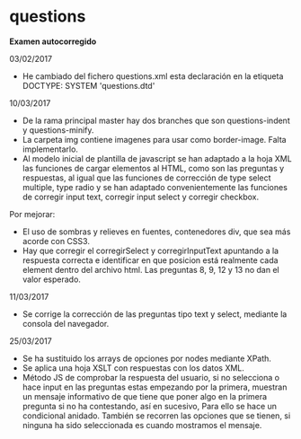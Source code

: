 # questions

**Examen autocorregido**

03/02/2017

- He cambiado del fichero questions.xml esta declaración en la etiqueta DOCTYPE:
 SYSTEM 'questions.dtd'


10/03/2017

- De la rama principal master hay dos branches que son questions-indent y questions-minify.
- La carpeta img contiene imagenes para usar como border-image. Falta implementarlo.
- Al modelo inicial de plantilla de javascript se han adaptado a la hoja XML las funciones de cargar elementos al HTML, como son las preguntas y respuestas, al igual que las funciones de corrección de type select multiple, type radio y se han adaptado convenientemente las funciones de corregir input text, corregir input select y corregir checkbox.

Por mejorar: 

- El uso de sombras y relieves en fuentes, contenedores div, que sea más acorde con CSS3.
- Hay que corregir el corregirSelect y corregirInputText apuntando a la respuesta correcta e identificar en que posicion está realmente cada element dentro del archivo html. Las preguntas 8, 9, 12 y 13 no dan el valor esperado.

11/03/2017

- Se corrige la corrección de las preguntas tipo text y select, mediante la consola del navegador.

25/03/2017

- Se ha sustituido los arrays de opciones por nodes mediante XPath. 
- Se aplica una hoja XSLT con respuestas con los datos XML.
- Método JS de comprobar la respuesta del usuario, si no selecciona o hace input en las preguntas estas empezando por la primera, muestran un mensaje informativo de que tiene que poner algo en la primera pregunta si no ha contestando, así en sucesivo, Para ello se hace un condicional anidado. También se recorren las opciones que se tienen, si ninguna ha sido seleccionada es cuando mostramos el mensaje.





